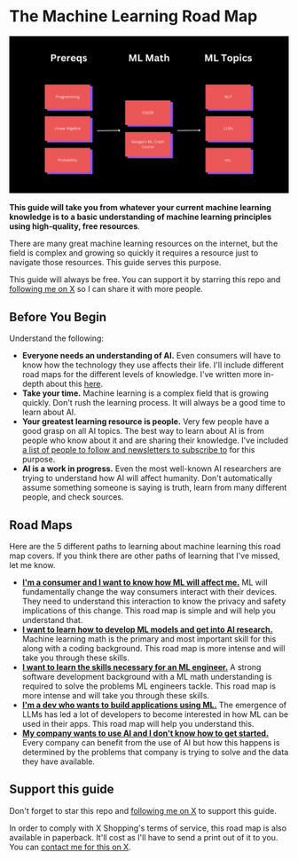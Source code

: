 # The Machine Learning Road Map

![ml road map](assets/ml_roadmap_2.png)

**This guide will take you from whatever your current machine learning knowledge is to a basic understanding of machine learning principles using high-quality, free resources**.

There are many great machine learning resources on the internet, but the field is complex and growing so quickly it requires a resource just to navigate those resources. This guide serves this purpose.

This guide will always be free. You can support it by starring this repo and [following me on X](https://twitter.com/loganthorneloe) so I can share it with more people.

## Before You Begin
Understand the following:
* **Everyone needs an understanding of AI.** Even consumers will have to know how the technology they use affects their life. I'll include different road maps for the different levels of knowledge. I've written more in-depth about this [here](https://societysbackend.com/p/ai-isnt-an-option).
* **Take your time.** Machine learning is a complex field that is growing quickly. Don't rush the learning process. It will always be a good time to learn about AI.
* **Your greatest learning resource is people.** Very few people have a good grasp on all AI topics. The best way to learn about AI is from people who know about it and are sharing their knowledge. I've included [a list of people to follow and newsletters to subscribe to](others.md) for this purpose.
* **AI is a work in progress.** Even the most well-known AI researchers are trying to understand how AI will affect humanity. Don't automatically assume something someone is saying is truth, learn from many different people, and check sources.

## Road Maps
Here are the 5 different paths to learning about machine learning this road map covers. If you think there are other paths of learning that I've missed, let me know.

* [**I'm a consumer and I want to know how ML will affect me.**](road_maps/consumer_road_map.md) ML will fundamentally change the way consumers interact with their devices. They need to understand this interaction to know the privacy and safety implications of this change. This road map is simple and will help you understand that.
* [**I want to learn how to develop ML models and get into AI research.**](road_maps/modeling_road_map.md) Machine learning math is the primary and most important skill for this along with a coding background. This road map is more intense and will take you through these skills.
* [**I want to learn the skills necessary for an ML engineer.**](road_maps/mle_road_map.md) A strong software development background with a ML math understanding is required to solve the problems ML engineers tackle. This road map is more intense and will take you through these skills.
* [**I'm a dev who wants to build applications using ML.**](road_maps/dev_road_map.md) The emergence of LLMs has led a lot of developers to become interested in how ML can be used in their apps. This road map will help you understand this.
* [**My company wants to use AI and I don't know how to get started.**](road_maps/company_road_map.md) Every company can benefit from the use of AI but how this happens is determined by the problems that company is trying to solve and the data they have available.

## Support this guide

Don't forget to star this repo and [following me on X](https://x.com/loganthorneloe) to support this guide.

In order to comply with X Shopping's terms of service, this road map is also available in paperback. It'll cost as I'll have to send a print out of it to you. You can [contact me for this on X](https://x.com/loganthorneloe).
